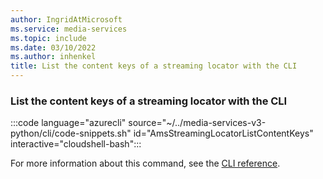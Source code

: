 ```yaml
---
author: IngridAtMicrosoft
ms.service: media-services
ms.topic: include
ms.date: 03/10/2022
ms.author: inhenkel
title: List the content keys of a streaming locator with the CLI
---
```


### List the content keys of a streaming locator with the CLI

:::code language="azurecli" source="~/../media-services-v3-python/cli/code-snippets.sh" id="AmsStreamingLocatorListContentKeys" interactive="cloudshell-bash":::

For more information about this command, see the [CLI reference](/cli/azure/ams/streaming-locator?view=azure-cli-latest#az-ams-streaming-locator-list-content-keys).
